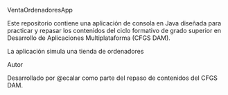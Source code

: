 VentaOrdenadoresApp

Este repositorio contiene una aplicación de consola en Java diseñada para practicar y repasar los contenidos del ciclo formativo de grado superior en Desarrollo de Aplicaciones Multiplataforma (CFGS DAM).

La aplicación simula una tienda de ordenadores

Autor

Desarrollado por @ecalar como parte del repaso de contenidos del CFGS DAM.

